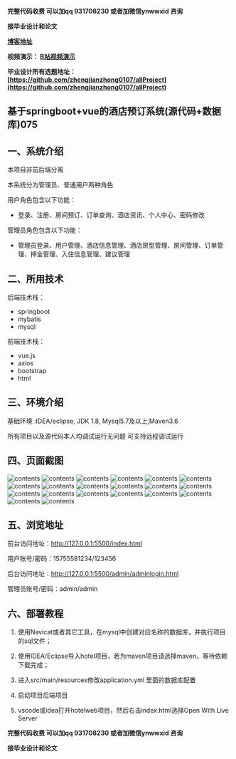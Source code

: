 **完整代码收费  可以加qq 931708230 或者加微信ynwwxid 咨询**

**接毕业设计和论文**

**[博客地址](https://blog.csdn.net/2303_76227485/article/details/130637253)**

**视频演示：
[B站视频演示](https://space.bilibili.com/384537280)**

**毕业设计所有选题地址：
[https://github.com/zhengjianzhong0107/allProject](https://github.com/zhengjianzhong0107/allProject)**

## 基于springboot+vue的酒店预订系统(源代码+数据库)075

## 一、系统介绍
本项目非前后端分离

本系统分为管理员、普通用户两种角色

用户角色包含以下功能：
- 登录、注册、房间预订、订单查询、酒店资讯、个人中心、密码修改

管理员角色包含以下功能：
- 管理员登录、用户管理、酒店信息管理、酒店房型管理、房间管理、订单管理、押金管理、入住信息管理、建议管理


## 二、所用技术

后端技术栈：

- springboot
- mybatis
- mysql

前端技术栈：

- vue.js
- axios
- bootstrap
- html



## 三、环境介绍

基础环境 :IDEA/eclipse, JDK 1.8, Mysql5.7及以上,Maven3.6

所有项目以及源代码本人均调试运行无问题 可支持远程调试运行

## 四、页面截图

![contents](./picture/picture1.png)
![contents](./picture/picture2.png)
![contents](./picture/picture3.png)
![contents](./picture/picture4.png)
![contents](./picture/picture5.png)
![contents](./picture/picture6.png)
![contents](./picture/picture6-1.png)
![contents](./picture/picture7.png)
![contents](./picture/picture8.png)
![contents](./picture/picture9.png)
![contents](./picture/picture10.png)
![contents](./picture/picture11.png)
![contents](./picture/picture12.png)
![contents](./picture/picture13.png)
![contents](./picture/picture14.png)
![contents](./picture/picture15.png)
![contents](./picture/picture16.png)
![contents](./picture/picture17.png)
![contents](./picture/picture18.png)
![contents](./picture/picture19.png)

## 五、浏览地址
前台访问地址：http://127.0.0.1:5500/index.html

用户账号/密码：15755581234/123456

后台访问地址：http://127.0.0.1:5500/admin/adminlogin.html

管理员账号/密码：admin/admin

## 六、部署教程

1. 使用Navicat或者其它工具，在mysql中创建对应名称的数据库，并执行项目的sql文件；

2. 使用IDEA/Eclipse导入hotel项目，若为maven项目请选择maven，等待依赖下载完成；

3. 进入src/main/resources修改application.yml 里面的数据库配置

4. 启动项目后端项目

5. vscode或idea打开hotelweb项目，然后右击index.html选择Open With Live Server


**完整代码收费  可以加qq 931708230 或者加微信ynwwxid 咨询**

**接毕业设计和论文**





